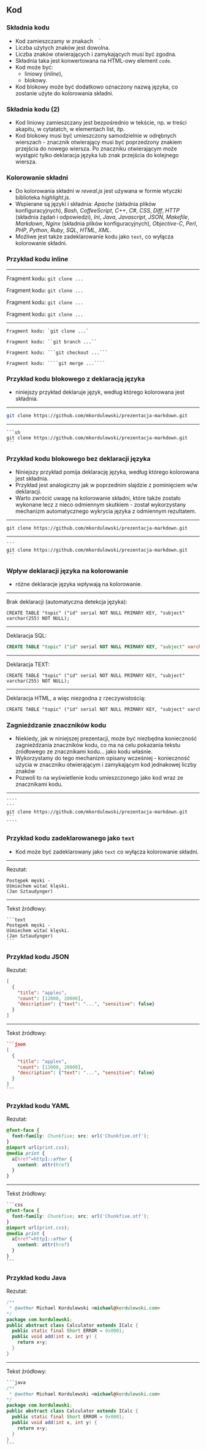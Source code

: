## Kod


### Składnia kodu
* Kod zamieszczamy w znakach ` ` `
* Liczba użytych znaków jest dowolna.
* Liczba znaków otwierających i zamykających musi być zgodna.
* Składnia taka jest konwertowana na HTML-owy element `code`.
* Kod może być:
    * liniowy (_inline_),
    * blokowy.
* Kod blokowy może być dodatkowo oznaczony nazwą języka, co zostanie użyte do kolorowania składni.


### Składnia kodu (2)
* Kod liniowy zamieszczany jest bezpośrednio w tekście, np. w treści akapitu, w cytatatch, w elementach list, itp.
* Kod blokowy musi być umieszczony samodzielnie w odrębnych wierszach - znacznik otwierający musi być poprzedzony znakiem przejścia do nowego wiersza. Po znaczniku otwierającym może wystąpić tylko deklaracja języka lub znak przejścia do kolejnego wiersza.


### Kolorowanie składni
* Do kolorowania składni w _reveal.js_ jest używana w formie wtyczki biblioteka _highlight.js_.
* Wspierane są języki i składnia: _Apache_ (składnia plików konfiguracyjnych), _Bash_, _CoffeeScript_, _C++_, _C#_, _CSS_, _Diff_, _HTTP_ (składnia żądań i odpowiedzi), _Ini_, _Java_, _Javascript_, _JSON_, _Makefile_, _Markdown_, _Nginx_ (składnia plików konfiguracyjnych), _Objective-C_, _Perl_, _PHP_, _Python_, _Ruby_, _SQL_, _HTML_, _XML_.
* Możliwe jest także zadeklarowanie kodu jako `text`, co wyłącza kolorowanie składni.


### Przykład kodu inline
---
Fragment kodu: `git clone ...`

Fragment kodu: ``git clone ...``

Fragment kodu: ```git clone ...```

Fragment kodu: ````git clone ...````

---
`````
Fragment kodu: `git clone ...`

Fragment kodu: ``git branch ...``

Fragment kodu: ```git checkout ...```

Fragment kodu: ````git merge ...````
`````


### Przykład kodu blokowego z deklaracją języka
* niniejszy przykład deklaruje język, według którego kolorowana jest składnia.

---
```sh
git clone https://github.com/mkordulewski/prezentacja-markdown.git
```
---
`````
```sh
git clone https://github.com/mkordulewski/prezentacja-markdown.git
```
`````


### Przykład kodu blokowego bez deklaracji języka
* Niniejszy przykład pomija deklarację języka, według którego kolorowana jest składnia.
* Przykład jest analogiczny jak w poprzednim slajdzie z pominięciem w/w deklaracji.
* Warto zwrócić uwagę na kolorowanie składni, które także zostało wykonane lecz z nieco odmiennym skutkiem - został wykorzystany mechanizm automatycznego wykrycia języka z odmiennym rezultatem.

---
```
git clone https://github.com/mkordulewski/prezentacja-markdown.git
```
---
`````
```
git clone https://github.com/mkordulewski/prezentacja-markdown.git
```
`````


### Wpływ deklaracji języka na kolorowanie
* różne deklaracje języka wpływają na kolorowanie.

---
Brak deklaracji (automatyczna detekcja języka):
```
CREATE TABLE "topic" ("id" serial NOT NULL PRIMARY KEY, "subject" varchar(255) NOT NULL);
```
---
Deklaracja SQL:
```sql
CREATE TABLE "topic" ("id" serial NOT NULL PRIMARY KEY, "subject" varchar(255) NOT NULL);
```
---
Deklaracja TEXT:
```text
CREATE TABLE "topic" ("id" serial NOT NULL PRIMARY KEY, "subject" varchar(255) NOT NULL);
```
---
Deklaracja HTML, a więc niezgodna z rzeczywistością:
```html
CREATE TABLE "topic" ("id" serial NOT NULL PRIMARY KEY, "subject" varchar(255) NOT NULL);
```


### Zagnieżdzanie znaczników kodu
* Niekiedy, jak w niniejszej prezentacji, może być niezbędna konieczność zagnieżdzania znaczników kodu, co ma na celu pokazania tekstu źródłowego ze znacznikami kodu... jako kodu właśnie.
* Wykorzystamy do tego mechanizm opisany wcześniej - konieczność użycia w znaczniku otwierającym i zamykającym kod jednakowej liczby znaków ` ` `
* Pozwoli to na wyświetlenie kodu umieszczonego jako kod wraz ze znacznikami kodu.
---
`````
````
```
git clone https://github.com/mkordulewski/prezentacja-markdown.git
```
````
`````


### Przykład kodu zadeklarowanego jako `text`
* Kod może być zadeklarowany jako `text` co wyłącza kolorowanie składni.

---
Rezutat:
```text
Postępek męski -
Uśmiechem witać klęski.
(Jan Sztaudynger)
```
---
Tekst źródłowy:
````text
```text
Postępek męski -
Uśmiechem witać klęski.
(Jan Sztaudynger)
```
````


### Przykład kodu JSON
Rezutat:
```json
[
  {
    "title": "apples",
    "count": [12000, 20000],
    "description": {"text": "...", "sensitive": false}
  }
]
```
---
Tekst źródłowy:
````json
```json
[
  {
    "title": "apples",
    "count": [12000, 20000],
    "description": {"text": "...", "sensitive": false}
  }
]
```
````


### Przykład kodu YAML
Rezutat:
```css
@font-face {
  font-family: Chunkfive; src: url('Chunkfive.otf');
}
@import url(print.css);
@media print {
  a[href^=http]::after {
    content: attr(href)
  }
}
```
---
Tekst źródłowy:
````css
```css
@font-face {
  font-family: Chunkfive; src: url('Chunkfive.otf');
}
@import url(print.css);
@media print {
  a[href^=http]::after {
    content: attr(href)
  }
}
```
````


### Przykład kodu Java
Rezutat:
```java
/**
 * @author Michael Kordulewski <michael@kordulewski.com>
*/
package com.kordulewski;
public abstract class Calculator extends ICalc {
  public static final Short ERROR = 0x0001;
  public void add(int x, int y) {
    return x+y;
  }
}
```
---
Tekst źródłowy:
````java
```java
/**
 * @author Michael Kordulewski <michael@kordulewski.com>
*/
package com.kordulewski;
public abstract class Calculator extends ICalc {
  public static final Short ERROR = 0x0001;
  public void add(int x, int y) {
    return x+y;
  }
}
```
````